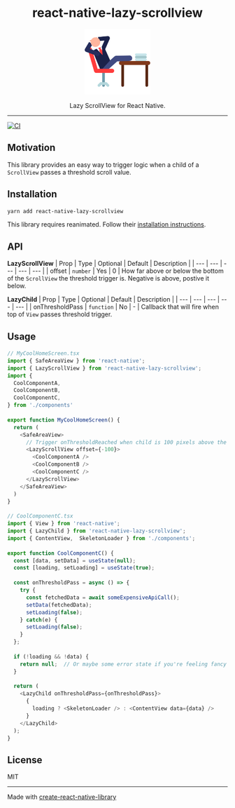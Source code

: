 <div align="center">
  <h1>react-native-lazy-scrollview</h1>
  <a href="https://www.youtube.com/watch?v=3jqTqrGtGjg">
    <img alt="lazy man" width=150 src="lazy.svg">
  </a>
  <p>Lazy ScrollView for React Native.</p>
</div>
<hr />

[![CI](https://github.com/johnhaup/react-native-lazy-scrollview/actions/workflows/ci.yml/badge.svg)](https://github.com/johnhaup/react-native-lazy-scrollview/actions/workflows/ci.yml)


## Motivation
This library provides an easy way to trigger logic when a child of a `ScrollView` passes a threshold scroll value.

## Installation
```sh
yarn add react-native-lazy-scrollview
```
This library requires reanimated.  Follow their [installation instructions](https://docs.swmansion.com/react-native-reanimated/docs/fundamentals/installation).

## API
**LazyScrollView**
| Prop | Type | Optional | Default | Description |
| --- | --- | --- | --- | --- |
| offset | `number` | Yes | 0 | How far above or below the bottom of the `ScrollView` the threshold trigger is.  Negative is above, postive it below.

**LazyChild**
| Prop | Type | Optional | Default | Description |
| --- | --- | --- | --- | --- |
| onThresholdPass | `function` | No | - | Callback that will fire when top of `View` passes threshold trigger.


## Usage

```js
// MyCoolHomeScreen.tsx
import { SafeAreaView } from 'react-native';
import { LazyScrollView } from 'react-native-lazy-scrollview';
import {
  CoolComponentA,
  CoolComponentB,
  CoolComponentC,
} from './components'

export function MyCoolHomeScreen() {
  return (
    <SafeAreaView>
      // Trigger onThresholdReached when child is 100 pixels above the bottom
      <LazyScrollView offset={-100}>
        <CoolComponentA />
        <CoolComponentB />
        <CoolComponentC />
      </LazyScrollView>
    </SafeAreaView>
  )
}

// CoolComponentC.tsx
import { View } from 'react-native';
import { LazyChild } from 'react-native-lazy-scrollview';
import { ContentView,  SkeletonLoader } from './components';

export function CoolComponentC() {
  const [data, setData] = useState(null);
  const [loading, setLoading] = useState(true);

  const onThresholdPass = async () => {
    try {
      const fetchedData = await someExpensiveApiCall();
      setData(fetchedData);
      setLoading(false);
    } catch(e) {
      setLoading(false);
    }
  };

  if (!loading && !data) {
    return null;  // Or maybe some error state if you're feeling fancy
  }

  return (
    <LazyChild onThresholdPass={onThresholdPass}>
      {
        loading ? <SkeletonLoader /> : <ContentView data={data} />
      }
    </LazyChild>
  );
}
```

## License

MIT

---

Made with [create-react-native-library](https://github.com/callstack/react-native-builder-bob)
